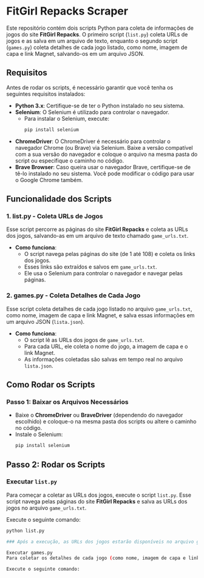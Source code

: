 # FitGirl Repacks Scraper

Este repositório contém dois scripts Python para coleta de informações de jogos do site **FitGirl Repacks**. O primeiro script (`list.py`) coleta URLs de jogos e as salva em um arquivo de texto, enquanto o segundo script (`games.py`) coleta detalhes de cada jogo listado, como nome, imagem de capa e link Magnet, salvando-os em um arquivo JSON.

## Requisitos

Antes de rodar os scripts, é necessário garantir que você tenha os seguintes requisitos instalados:

- **Python 3.x**: Certifique-se de ter o Python instalado no seu sistema.
- **Selenium**: O Selenium é utilizado para controlar o navegador.
  - Para instalar o Selenium, execute:
    ```bash
    pip install selenium
    ```
- **ChromeDriver**: O ChromeDriver é necessário para controlar o navegador Chrome (ou Brave) via Selenium. Baixe a versão compatível com a sua versão do navegador e coloque o arquivo na mesma pasta do script ou especifique o caminho no código.
- **Brave Browser**: Caso queira usar o navegador Brave, certifique-se de tê-lo instalado no seu sistema. Você pode modificar o código para usar o Google Chrome também.

## Funcionalidade dos Scripts

### 1. **list.py** - Coleta URLs de Jogos

Esse script percorre as páginas do site **FitGirl Repacks** e coleta as URLs dos jogos, salvando-as em um arquivo de texto chamado `game_urls.txt`.

- **Como funciona**:
  - O script navega pelas páginas do site (de 1 até 108) e coleta os links dos jogos.
  - Esses links são extraídos e salvos em `game_urls.txt`.
  - Ele usa o Selenium para controlar o navegador e navegar pelas páginas.

### 2. **games.py** - Coleta Detalhes de Cada Jogo

Esse script coleta detalhes de cada jogo listado no arquivo `game_urls.txt`, como nome, imagem de capa e link Magnet, e salva essas informações em um arquivo JSON (`lista.json`).

- **Como funciona**:
  - O script lê as URLs dos jogos de `game_urls.txt`.
  - Para cada URL, ele coleta o nome do jogo, a imagem de capa e o link Magnet.
  - As informações coletadas são salvas em tempo real no arquivo `lista.json`.

## Como Rodar os Scripts

### Passo 1: Baixar os Arquivos Necessários
- Baixe o **ChromeDriver** ou **BraveDriver** (dependendo do navegador escolhido) e coloque-o na mesma pasta dos scripts ou altere o caminho no código.
- Instale o Selenium:
  ```bash
  pip install selenium

## Passo 2: Rodar os Scripts

### Executar `list.py`

Para começar a coletar as URLs dos jogos, execute o script `list.py`. Esse script navega pelas páginas do site **FitGirl Repacks** e salva as URLs dos jogos no arquivo `game_urls.txt`.

Execute o seguinte comando:

```bash
python list.py

### Após a execução, as URLs dos jogos estarão disponíveis no arquivo game_urls.txt.

Executar games.py
Para coletar os detalhes de cada jogo (como nome, imagem de capa e link Magnet), execute o script games.py. Esse script lê as URLs do arquivo game_urls.txt, acessa cada uma delas e salva as informações coletadas no arquivo lista.json.

Execute o seguinte comando:

